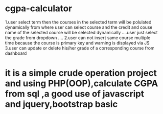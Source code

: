 # cgpa-calculator
1.user select term then the courses in the selected term will be polulated dynamically  from where user can select course and the credit and couse name of the selected course will be selected dynamically ....user just select the grade from dropdown ....
2.user can not insert same course multiple time because the course is primary key and warning is displayed via JS
3.user can update or delete  his/her grade of a corresponding course from dashboard 
# it is a simple crude operation project and using PHP(OOP),calculate CGPA from sql ,a good use of javascript and jquery,bootstrap basic 
